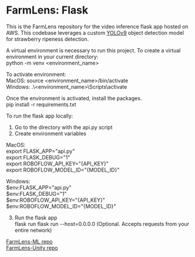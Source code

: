 # FarmLens: Flask
This is the FarmLens repository for the video inference flask app hosted on AWS. This codebase leverages a custom [YOLOv9](https://github.com/WongKinYiu/yolov9) object detection model for strawberry ripeness detection.

A virtual environment is necessary to run this project. To create a virtual environment in your current directory: <br>
python -m venv <environment_name>

To activate environment: <br>
MacOS: source <environment_name>/bin/activate <br>
Windows: .\\<environment_name>\Scripts\activate

Once the environment is activated, install the packages. <br>
pip install -r requirements.txt

To run the flask app locally: <br>
1. Go to the directory with the api.py script
2. Create environment variables <br>

MacOS: <br>
export FLASK_APP="api.py" <br>
export FLASK_DEBUG="1" <br>
export ROBOFLOW_API_KEY="{API_KEY}" <br>
export ROBOFLOW_MODEL_ID="{MODEL_ID}" <br>

Windows: <br>
$env:FLASK_APP="api.py" <br>
$env:FLASK_DEBUG="1" <br>
$env:ROBOFLOW_API_KEY="{API_KEY}" <br>
$env:ROBOFLOW_MODEL_ID="{MODEL_ID}" <br>

3. Run the flask app <br>
flask run
flask run --host=0.0.0.0 (Optional. Accepts requests from your entire network)

[FarmLens-ML repo](https://github.com/juanansaldo/FarmLens-ML) <br>
[FarmLens-Unity repo](https://github.com/novicecodersnail/farmlens)

